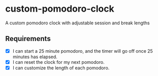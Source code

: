 # custom-pomodoro-clock
A custom pomodoro clock with adjustable session and break lengths

## Requirements
* [x] I can start a 25 minute pomodoro, and the timer will go off once 25 minutes has elapsed.
* [x] I can reset the clock for my next pomodoro.
* [x] I can customize the length of each pomodoro.
